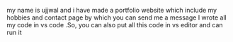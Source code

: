 my name is ujjwal and i have made a portfolio website which include my hobbies and contact page by which you can send me a message
I wrote all my code in vs code .So, you can also put all this code in vs editor and can run it 
